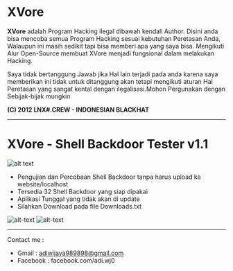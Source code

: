 # XVore
 **XVore** adalah Program Hacking ilegal dibawah kendali Author.
 Disini anda bisa mencoba semua Program Hacking sesuai kebutuhan Peretasan Anda, Walaupun ini masih sedikit tapi bisa memberi apa yang saya bisa. Mengikuti Alur Open-Source membuat XVore menjadi fungsional dalam melakukan Hacking.
 
 Saya tidak bertanggung Jawab jika Hal lain terjadi pada anda karena saya memberikan ini tidak untuk ditanggung akan tetapi mengikuti aturan Hal Peretasan yang sangat kental dengan ilegalisasi.Mohon Pergunakan dengan Sebijak-bijak mungkin
 
**(C) 2012 LNX#.CREW - INDONESIAN BLACKHAT**

----------------------------

# XVore - Shell Backdoor Tester v1.1
![alt text](https://i.imgur.com/am2LzC5.png)

 - Pengujian dan Percobaan Shell Backdoor tanpa harus upload ke website/localhost
- Tersedia 32 Shell Backdoor yang siap dipakai
- Aplikasi Tunggal yang tidak akan di update
- Silahkan Download pada file Downloads.txt

![alt-text](https://raw.githubusercontent.com/PkuLNX/Xvore/master/screenshot/3.jpg)
![alt-text](https://raw.githubusercontent.com/PkuLNX/Xvore/master/screenshot/4.jpg)

----------------------------

Contact me :
- Gmail : adiwijaya989898@gmail.com
- Facebook : facebook.com/adi.wj0

